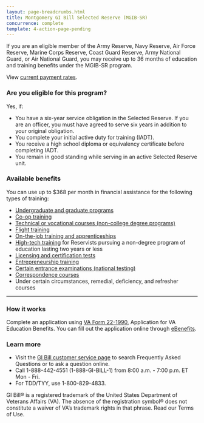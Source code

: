 ```yaml
---
layout: page-breadcrumbs.html
title: Montgomery GI Bill Selected Reserve (MGIB-SR)
concurrence: complete
template: 4-action-page-pending
---
```


<div class="va-introtext">

If you are an eligible member of the Army Reserve, Navy Reserve, Air Force Reserve, Marine Corps Reserve, Coast Guard Reserve, Army National Guard, or Air National Guard, you may receive up to 36 months of education and training benefits under the MGIB-SR program.

View [current payment rates](http://www.benefits.va.gov/gibill/resources/benefits_resources/rate_tables.asp#ch1606).

</div>

<div class="call-out" markdown="1">

### Are you eligible for this program?
Yes, if:

  - You have a six-year service obligation in the Selected Reserve. If you are an officer, you must have agreed to serve six years in addition to your original obligation.
  - You complete your initial active duty for training (IADT).
  - You receive a high school diploma or equivalency certificate before completing IADT.
  - You remain in good standing while serving in an active Selected Reserve unit.
</div>

### Available benefits

You can use up to $368 per month in financial assistance for the following types of training:

- [Undergraduate and graduate programs](/education/gi-bill/higher-learning/)
- [Co-op training](/education/work-learn/co-op-training/)
- [Technical or vocational courses (non-college degree programs)](/education/work-learn/non-college-degree-program/)
- [Flight training](/education/advanced-training-and-certifications/flight-training/)
- [On-the-job training and apprenticeships](/education/work-learn/job-and-apprenticeship/)
- [High-tech training](/education/work-learn/non-traditional/accelerated-payments/) for Reservists pursuing a non-degree program of education lasting two years or less
- [Licensing and certification tests](/education/advanced-training-and-certifications/licensing-certification/)
- [Entrepreneurship training](/education/advanced-training-and-certifications/entrepreneurship-training/)
- [Certain entrance examinations (national testing)](/education/advanced-training-and-certifications/national-testing-program/)
- [Correspondence courses](/education/work-learn/non-traditional/correspondence-training/)
- Under certain circumstances, remedial, deficiency, and refresher courses

-----

### How it works

Complete an application using [VA Form 22-1990](http://www.vba.va.gov/pubs/forms/VBA-22-1990-ARE.pdf), Application for VA Education Benefits.  You can fill out the application online through [eBenefits](http://www.ebenefits.va.gov/ebenefits/vonapp).

### Learn more
- Visit the [GI Bill customer service page](http://gibill.custhelp.com/) to search Frequently Asked Questions or to ask a question online.
- Call 1-888-442-4551 (1-888-GI-BILL-1) from 8:00 a.m. - 7:00 p.m. ET Mon - Fri.
- For TDD/TYY, use 1-800-829-4833.

GI Bill&reg; is a registered trademark of the United States Department of Veterans Affairs (VA). The absence of the registration symbol&reg; does not constitute a waiver of VA’s trademark rights in that phrase. Read our Terms of Use.
